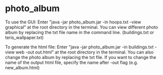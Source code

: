 # photo_album

To use the GUI: Enter "java -jar photo_album.jar -in hoops.txt -view graphical" at the root directory in the terminal. You can view different photo album by replacing the txt file name in the command line. (buildings.txt or teris_wallpaper.txt)

To generate the html file: Enter "java -jar photo_album.jar -in buildings.txt -view web -out out.html" at the root directory in the terminal. You can also change the photo album by replacing the txt file. If you want to change the name of the output html file, specify the name after -out flag (e.g. new_album.html)
